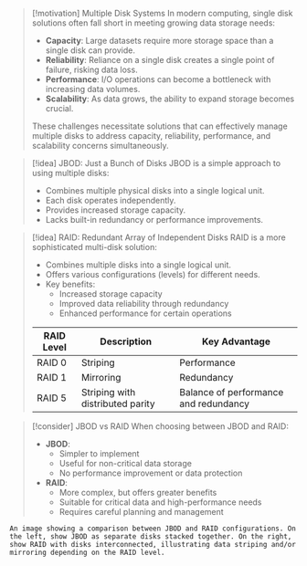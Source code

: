 > [!motivation] Multiple Disk Systems
> In modern computing, single disk solutions often fall short in meeting growing data storage needs:
> - **Capacity**: Large datasets require more storage space than a single disk can provide.
> - **Reliability**: Reliance on a single disk creates a single point of failure, risking data loss.
> - **Performance**: I/O operations can become a bottleneck with increasing data volumes.
> - **Scalability**: As data grows, the ability to expand storage becomes crucial.
> 
> These challenges necessitate solutions that can effectively manage multiple disks to address capacity, reliability, performance, and scalability concerns simultaneously.

> [!idea] JBOD: Just a Bunch of Disks
> JBOD is a simple approach to using multiple disks:
> - Combines multiple physical disks into a single logical unit.
> - Each disk operates independently.
> - Provides increased storage capacity.
> - Lacks built-in redundancy or performance improvements.

> [!idea] RAID: Redundant Array of Independent Disks
> RAID is a more sophisticated multi-disk solution:
> - Combines multiple disks into a single logical unit.
> - Offers various configurations (levels) for different needs.
> - Key benefits:
>   - Increased storage capacity
>   - Improved data reliability through redundancy
>   - Enhanced performance for certain operations
> 
> | RAID Level | Description | Key Advantage |
> |------------|-------------|----------------|
> | RAID 0     | Striping    | Performance    |
> | RAID 1     | Mirroring   | Redundancy     |
> | RAID 5     | Striping with distributed parity | Balance of performance and redundancy |

> [!consider] JBOD vs RAID
> When choosing between JBOD and RAID:
> - **JBOD**: 
>   - Simpler to implement
>   - Useful for non-critical data storage
>   - No performance improvement or data protection
> - **RAID**:
>   - More complex, but offers greater benefits
>   - Suitable for critical data and high-performance needs
>   - Requires careful planning and management

```image_goes_here
An image showing a comparison between JBOD and RAID configurations. On the left, show JBOD as separate disks stacked together. On the right, show RAID with disks interconnected, illustrating data striping and/or mirroring depending on the RAID level.
```